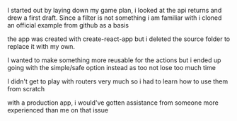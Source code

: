 I started out by laying down my game plan, i looked at the api returns and drew a first draft.
Since a filter is not something i am familiar with i cloned an official example from github as a basis

the app was created with create-react-app but i deleted the source folder to replace it with my own.

I wanted to make something more reusable for the actions but i ended up going with the simple/safe option instead as too not lose too much time

I didn't get to play with routers very much so i had to learn how to use them from scratch

with a production app, i would've gotten assistance from someone more experienced than me on that issue